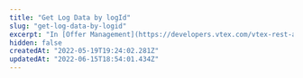 ```yaml
---
title: "Get Log Data by logId"
slug: "get-log-data-by-logid"
excerpt: "In [Offer Management](https://developers.vtex.com/vtex-rest-api/docs/sent-offers-integration-guide-connectors), logs are the granular details of actions that happen within an [interaction](https://developers.vtex.com/vtex-rest-api/reference/open-interaction), organized in a timeline. All interaction's micro-steps will be represented through logs; they are how interactions become visible in Offer Management UI. \n\nA unique code called `logId` is used to identify every log created. This endpoint enables the retrieval of information about a log by searching through its `logId`."
hidden: false
createdAt: "2022-05-19T19:24:02.281Z"
updatedAt: "2022-06-15T18:54:01.434Z"
---
```

